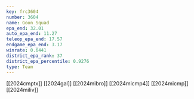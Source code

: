 ```yaml
---
key: frc3604
number: 3604
name: Goon Squad
epa_end: 32.01
auto_epa_end: 11.27
teleop_epa_end: 17.57
endgame_epa_end: 3.17
winrate: 0.6441
district_epa_rank: 37
district_epa_percentile: 0.9276
type: Team
---
```

[[2024cmptx]]
[[2024gal]]
[[2024mibro]]
[[2024micmp4]]
[[2024micmp]]
[[2024miliv]]
